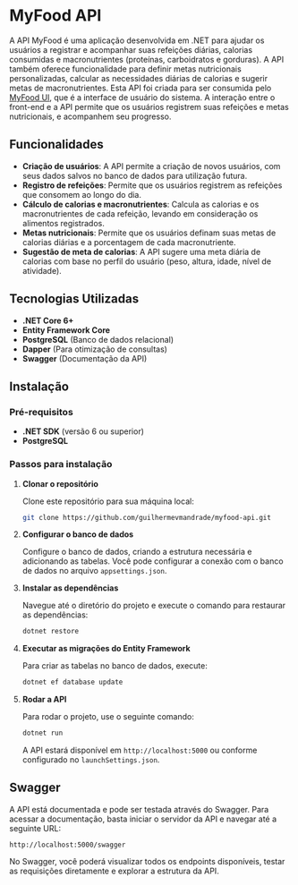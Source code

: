 # MyFood API

A API MyFood é uma aplicação desenvolvida em .NET para ajudar os usuários a registrar e acompanhar suas refeições diárias, calorias consumidas e macronutrientes (proteínas, carboidratos e gorduras). A API também oferece funcionalidade para definir metas nutricionais personalizadas, calcular as necessidades diárias de calorias e sugerir metas de macronutrientes.
Esta API foi criada para ser consumida pelo [MyFood UI](https://github.com/guilhermevmandrade/myfood-ui), que é a interface de usuário do sistema. A interação entre o front-end e a API permite que os usuários registrem suas refeições e metas nutricionais, e acompanhem seu progresso.

## Funcionalidades

- **Criação de usuários**: A API permite a criação de novos usuários, com seus dados salvos no banco de dados para utilização futura.
- **Registro de refeições**: Permite que os usuários registrem as refeições que consomem ao longo do dia.
- **Cálculo de calorias e macronutrientes**: Calcula as calorias e os macronutrientes de cada refeição, levando em consideração os alimentos registrados.
- **Metas nutricionais**: Permite que os usuários definam suas metas de calorias diárias e a porcentagem de cada macronutriente.
- **Sugestão de meta de calorias**: A API sugere uma meta diária de calorias com base no perfil do usuário (peso, altura, idade, nível de atividade).

## Tecnologias Utilizadas

- **.NET Core 6+**
- **Entity Framework Core**
- **PostgreSQL** (Banco de dados relacional)
- **Dapper** (Para otimização de consultas)
- **Swagger** (Documentação da API)

## Instalação

### Pré-requisitos

- **.NET SDK** (versão 6 ou superior)
- **PostgreSQL**

### Passos para instalação

1. **Clonar o repositório**

   Clone este repositório para sua máquina local:

   ```bash
   git clone https://github.com/guilhermevmandrade/myfood-api.git
   ```

2. **Configurar o banco de dados**

   Configure o banco de dados, criando a estrutura necessária e adicionando as tabelas. Você pode configurar a conexão com o banco de dados no arquivo `appsettings.json`.

3. **Instalar as dependências**

   Navegue até o diretório do projeto e execute o comando para restaurar as dependências:

   ```bash
   dotnet restore
   ```

4. **Executar as migrações do Entity Framework**

   Para criar as tabelas no banco de dados, execute:

   ```bash
   dotnet ef database update
   ```

5. **Rodar a API**

   Para rodar o projeto, use o seguinte comando:

   ```bash
   dotnet run
   ```

   A API estará disponível em `http://localhost:5000` ou conforme configurado no `launchSettings.json`.

## Swagger

A API está documentada e pode ser testada através do Swagger. Para acessar a documentação, basta iniciar o servidor da API e navegar até a seguinte URL:

```
http://localhost:5000/swagger
```

No Swagger, você poderá visualizar todos os endpoints disponíveis, testar as requisições diretamente e explorar a estrutura da API.   
